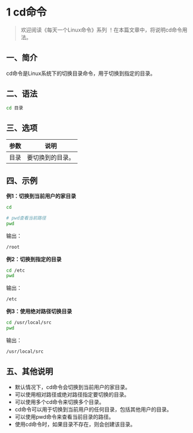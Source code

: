 # 1 cd命令



> 欢迎阅读《每天一个Linux命令》系列 ！在本篇文章中，将说明cd命令用法。

## 一、简介

cd命令是Linux系统下的切换目录命令，用于切换到指定的目录。



## 二、语法

```bash
cd 目录
```



## 三、选项

| 参数 |       说明       |
| :--: | :--------------: |
| 目录 | 要切换到的目录。 |



## 四、示例

**例1：切换到当前用户的家目录**

```bash
cd

# pwd查看当前路径
pwd
```

输出：

```bash
/root
```

**例2：切换到指定的目录**

```bash
cd /etc
pwd
```

输出：

```bash
/etc
```

**例3：使用绝对路径切换目录**

```bash
cd /usr/local/src
pwd
```

输出：

```bash
/usr/local/src
```



## 五、其他说明

- 默认情况下，cd命令会切换到当前用户的家目录。
- 可以使用相对路径或绝对路径指定要切换的目录。
- 可以使用多个cd命令来切换多个目录。
- cd命令可以用于切换到当前用户的任何目录，包括其他用户的目录。
- 可以使用pwd命令来查看当前目录的路径。
- 使用cd命令时，如果目录不存在，则会创建该目录。
